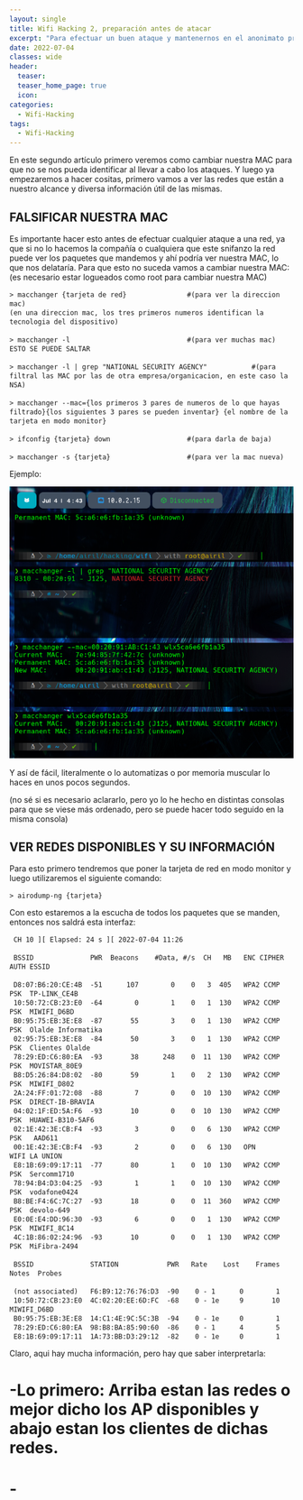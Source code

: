 ```yaml
---
layout: single
title: Wifi Hacking 2, preparación antes de atacar
excerpt: "Para efectuar un buen ataque y mantenernos en el anonimato primero debemos ocultar nuestro rastro. Y también tendremos que ver que redes hay e información de las mismas."
date: 2022-07-04
classes: wide
header:
  teaser: 
  teaser_home_page: true
  icon:
categories:
  - Wifi-Hacking
tags:  
  - Wifi-Hacking
---
```


En este segundo artículo primero veremos como cambiar nuestra MAC para que no se nos pueda identificar al llevar a cabo los ataques. Y luego ya empezaremos a hacer cositas, primero vamos a ver las redes que están a nuestro alcance y diversa información útil de las mismas.


## FALSIFICAR NUESTRA MAC

Es importante hacer esto antes de efectuar cualquier ataque a una red, ya que si no lo hacemos la compañía o cualquiera que este snifanzo la red puede ver los paquetes que mandemos y ahí podría ver nuestra MAC, lo que nos delataría. Para que esto no suceda vamos a cambiar nuestra MAC: (es necesario estar logueados como root para cambiar nuestra MAC)
```
> macchanger {tarjeta de red}               #(para ver la direccion mac)
(en una direccion mac, los tres primeros numeros identifican la tecnologia del dispositivo)

> macchanger -l                             #(para ver muchas mac)    ESTO SE PUEDE SALTAR

> macchanger -l | grep "NATIONAL SECURITY AGENCY"           #(para filtral las MAC por las de otra empresa/organicacion, en este caso la NSA)

> macchanger --mac={los primeros 3 pares de numeros de lo que hayas filtrado}{los siguientes 3 pares se pueden inventar} {el nombre de la tarjeta en modo monitor}

> ifconfig {tarjeta} down                   #(para darla de baja)

> macchanger -s {tarjeta}                   #(para ver la mac nueva)
```

Ejemplo:

![](/assets/images/Wifi-Hacking/cambiando_mac.PNG)

Y así de fácil, literalmente o lo automatizas o por memoria muscular lo haces en unos pocos segundos.

(no sé si es necesario aclararlo, pero yo lo he hecho en distintas consolas para que se viese más ordenado, pero se puede hacer todo seguido en la misma consola)


## VER REDES DISPONIBLES Y SU INFORMACIÓN

Para esto primero tendremos que poner la tarjeta de red en modo monitor y luego utilizaremos el siguiente comando:

```
> airodump-ng {tarjeta}
```
Con esto estaremos a la escucha de todos los paquetes que se manden, entonces nos saldrá esta interfaz:
```
 CH 10 ][ Elapsed: 24 s ][ 2022-07-04 11:26 

 BSSID              PWR  Beacons    #Data, #/s  CH   MB   ENC CIPHER  AUTH ESSID

 D8:07:B6:20:CE:4B  -51      107        0    0   3  405   WPA2 CCMP   PSK  TP-LINK_CE4B                                                                                                     
 10:50:72:CB:23:E0  -64        0        1    0   1  130   WPA2 CCMP   PSK  MIWIFI_D6BD                                                                                                      
 B0:95:75:EB:3E:E8  -87       55        3    0   1  130   WPA2 CCMP   PSK  Olalde Informatika                                                                                               
 02:95:75:EB:3E:E8  -84       50        3    0   1  130   WPA2 CCMP   PSK  Clientes Olalde                                                                                                  
 78:29:ED:C6:80:EA  -93       38      248    0  11  130   WPA2 CCMP   PSK  MOVISTAR_80E9                                                                                                    
 B8:D5:26:84:D8:02  -80       59        1    0   2  130   WPA2 CCMP   PSK  MIWIFI_D802                                                                                                      
 2A:24:FF:01:72:08  -88        7        0    0  10  130   WPA2 CCMP   PSK  DIRECT-IB-BRAVIA                                                                                                 
 04:02:1F:ED:5A:F6  -93       10        0    0  10  130   WPA2 CCMP   PSK  HUAWEI-B310-5AF6                                                                                                 
 02:1E:42:3E:CB:F4  -93        3        0    0   6  130   WPA2 CCMP   PSK   AAD611                                                                                                          
 00:1E:42:3E:CB:F4  -93        2        0    0   6  130   OPN              WIFI LA UNION                                                                                                    
 E8:1B:69:09:17:11  -77       80        1    0  10  130   WPA2 CCMP   PSK  Sercomm1710                                                                                                      
 78:94:B4:D3:04:25  -93        1        1    0  10  130   WPA2 CCMP   PSK  vodafone0424                                                                                                     
 B8:BE:F4:6C:7C:27  -93       18        0    0  11  360   WPA2 CCMP   PSK  devolo-649                                                                                                       
 E0:0E:E4:DD:96:30  -93        6        0    0   1  130   WPA2 CCMP   PSK  MIWIFI_8C14                                                                                                      
 4C:1B:86:02:24:96  -93       10        0    0   1  130   WPA2 CCMP   PSK  MiFibra-2494                                                                                                     

 BSSID              STATION            PWR   Rate    Lost    Frames  Notes  Probes

 (not associated)   F6:B9:12:76:76:D3  -90    0 - 1      0        1                                                                                                                          
 10:50:72:CB:23:E0  4C:02:20:EE:6D:FC  -68    0 - 1e     9       10         MIWIFI_D6BD                                                                                                      
 B0:95:75:EB:3E:E8  14:C1:4E:9C:5C:3B  -94    0 - 1e     0        1                                                                                                                          
 78:29:ED:C6:80:EA  98:B8:BA:85:90:60  -86    0 - 1      4        5                                                                                                                          
 E8:1B:69:09:17:11  1A:73:BB:D3:29:12  -82    0 - 1e     0        1 
 ```

Claro, aqui hay mucha información, pero hay que saber interpretarla:

# -Lo primero: Arriba estan las redes o mejor dicho los AP disponibles y abajo estan los clientes de dichas redes.

# -

